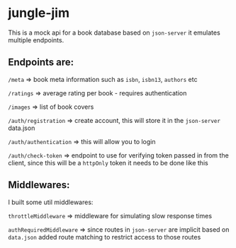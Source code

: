 # jungle-jim

This is a mock api for a book database based on `json-server` it emulates multiple endpoints.

## Endpoints are:

`/meta` => book meta information such as `isbn`, `isbn13`, `authors` etc

`/ratings` => average rating per book - requires authentication

`/images` => list of book covers

`/auth/registration` => create account, this will store it in the `json-server` data.json

`/auth/authentication` => this will allow you to login

`/auth/check-token` => endpoint to use for verifying token passed in from the client, since this will be a `httpOnly` token it needs to be done like this


## Middlewares:

I built some util middlewares:

`throttleMiddleware` => middleware for simulating slow response times

`authRequiredMiddleware` => since routes in `json-server` are implicit based on `data.json` added route matching to restrict access to those routes
